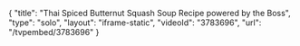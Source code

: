 {
    "title": "Thai Spiced Butternut Squash Soup Recipe powered by the Boss",
    "type": "solo",
    "layout": "iframe-static",
    "videoId": "3783696",
    "url": "\/tvpembed\/3783696"
}